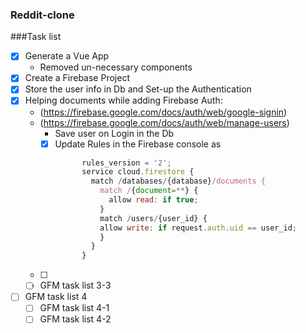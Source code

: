 ### Reddit-clone

###Task list

- [x] Generate a Vue App
   + Removed un-necessary components 
- [x] Create a Firebase Project
- [x] Store the user info in Db and Set-up the Authentication
- [x] Helping documents while adding Firebase Auth:
    + (https://firebase.google.com/docs/auth/web/google-signin)
    + (https://firebase.google.com/docs/auth/web/manage-users)
       - Save user on Login in the Db
       - [x] Update Rules in the Firebase console as 
            ```javascript
                  rules_version = '2';
                  service cloud.firestore {
                    match /databases/{database}/documents {
                      match /{document=**} {
                        allow read: if true;
                      }
                      match /users/{user_id} {
                      allow write: if request.auth.uid == user_id;
                      }
                    }
                  }
         ```
    - [ ] 
    - [ ] GFM task list 3-3
- [ ] GFM task list 4
    - [ ] GFM task list 4-1
    - [ ] GFM task list 4-2
